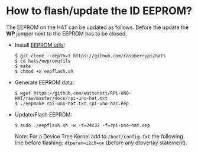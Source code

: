 # How to flash/update the ID EEPROM?

The EEPROM on the HAT can be updated as follows.
Before the update the **WP** jumper next to the EEPROM has to be closed.

* Install [EEPROM utils](https://github.com/raspberrypi/hats/tree/master/eepromutils):
    ```
    $ git clone --depth=1 https://github.com/raspberrypi/hats
    $ cd hats/eepromutils
    $ make
    $ chmod +x eepflash.sh
    ```

* Generate EEPROM data:
    ```
    $ wget https://github.com/watterott/RPi-UNO-HAT/raw/master/docs/rpi-uno-hat.txt
    $ ./eepmake rpi-uno-hat.txt rpi-uno-hat.eep
    ```

* Update/Flash EEPROM:
    ```
    $ sudo ./eepflash.sh -w -t=24c32 -f=rpi-uno-hat.eep
    ```
    Note: For a Device Tree Kernel add to ```/boot/config.txt``` the following line before flashing: ```dtparam=i2c0=on``` (before any dtoverlay statement).
